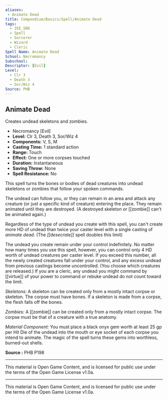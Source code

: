 ```yaml
---
aliases:
 - Animate Dead
title: Compendium/Basics/Spell/Animate Dead
tags: 
  - 35E_SRD
  - Spell
  - Sorcerer
  - Wizard
  - Cleric
Spell Name: Animate Dead
School: Necromancy
Subschool: 
Descriptor: [Evil]
Level:
  - Clr 3
  - Death 3
  - Sor/Wiz 4
Source: PHB
---
```


## Animate Dead

Creates undead skeletons and zombies.

*   Necromancy [Evil]
*   **Level:** Clr 3, Death 3, Sor/Wiz 4
*   **Components:** V, S, M
*   **Casting Time:** 1 standard action
*   **Range:** Touch
*   **Effect:** One or more corpses touched
*   **Duration:** Instantaneous
*   **Saving Throw:** None
*   **Spell Resistance:** No

This spell turns the bones or bodies of dead creatures into undead skeletons or zombies that follow your spoken commands.

The undead can follow you, or they can remain in an area and attack any creature (or just a specific kind of creature) entering the place. They remain animated until they are destroyed. (A destroyed skeleton or [[zombie]] can't be animated again.)

Regardless of the type of undead you create with this spell, you can't create more HD of undead than twice your caster level with a single casting of *animate dead*. (The *[[desecrate]]* spell doubles this limit)

The undead you create remain under your control indefinitely. No matter how many times you use this spell, however, you can control only 4 HD worth of undead creatures per caster level. If you exceed this number, all the newly created creatures fall under your control, and any excess undead from previous castings become uncontrolled. (You choose which creatures are released.) If you are a cleric, any undead you might command by [[virtue]] of your power to command or rebuke undead do not count toward the limit.

*Skeletons:* A skeleton can be created only from a mostly intact corpse or skeleton. The corpse must have bones. If a skeleton is made from a corpse, the flesh falls off the bones.

*Zombies:* A [[zombie]] can be created only from a mostly intact corpse. The corpse must be that of a creature with a true anatomy.

*Material Component:* You must place a black onyx gem worth at least 25 gp per Hit Die of the undead into the mouth or eye socket of each corpse you intend to animate. The magic of the spell turns these gems into worthless, burned-out shells.

**Source :** PHB P198

---

This material is Open Game Content, and is licensed for public use under  
the terms of the Open Game License v1.0a.

---

This material is Open Game Content, and is licensed for public use under the terms of the Open Game License v1.0a.
